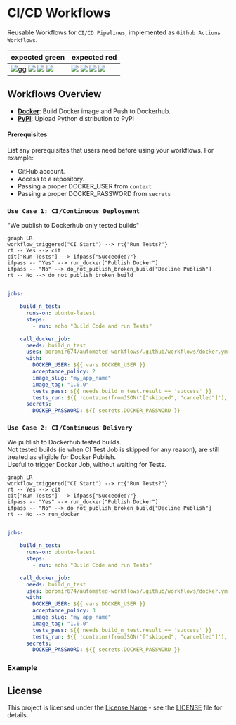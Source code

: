 # CI/CD Workflows

Reusable Workflows for `CI/CD Pipelines`, implemented as `Github Actions Workflows`.

| expected green   | expected red |
| --- | --- |
|  [![gg](https://github.com/boromir674/cicd-test/actions/workflows/.github/workflows/docker_pol0_green_0000_1100.yaml/badge.svg)](https://github.com/boromir674/cicd-test/actions/workflows/docker_pol0_green_0000_1100.yaml)   ![](https://github.com/boromir674/cicd-test/actions/workflows/.github/workflows/docker_pol1_green_0001_1101.yaml/badge.svg)   ![](https://github.com/boromir674/cicd-test/actions/workflows/.github/workflows/docker_pol2_green_1110_0010.yaml/badge.svg)   ![](https://github.com/boromir674/cicd-test/actions/workflows/.github/workflows/docker_pol3_green_1111_0011.yaml/badge.svg)       |    ![](https://github.com/boromir674/cicd-test/actions/workflows/.github/workflows/docker_pol0_red_0100.yaml/badge.svg)    ![](https://github.com/boromir674/cicd-test/actions/workflows/.github/workflows/docker_pol1_red_0101.yaml.yaml/badge.svg)   ![](https://github.com/boromir674/cicd-test/actions/workflows/.github/workflows/docker_pol2_red_0110.yaml/badge.svg)  ![](https://github.com/boromir674/cicd-test/actions/workflows/.github/workflows/docker_pol3_red_0111.yaml/badge.svg)   |


## Workflows Overview

- [**Docker**](.github/workflows/docker.yml): Build Docker image and Push to Dockerhub.
- [**PyPI**](.github/workflows/pypi_env.yml): Upload Python distribution to PyPI


#### Prerequisites


List any prerequisites that users need before using your workflows. For example:

- GitHub account.
- Access to a repository.
- Passing a proper DOCKER_USER from `context`
- Passing a proper DOCKER_PASSWORD from `secrets`

### `Use Case 1: CI/Continuous Deployment`

"We publish to Dockerhub only tested builds"

```mermaid
graph LR
workflow_triggered("CI Start") --> rt{"Run Tests?"}
rt -- Yes --> cit
cit["Run Tests"] --> ifpass{"Succeeded?"}
ifpass -- "Yes" --> run_docker["Publish Docker"]
ifpass -- "No" --> do_not_publish_broken_build["Decline Publish"]
rt -- No --> do_not_publish_broken_build
```

```yaml

jobs:

    build_n_test:
      runs-on: ubuntu-latest
      steps:
        - run: echo "Build Code and run Tests"

    call_docker_job:
      needs: build_n_test
      uses: boromir674/automated-workflows/.github/workflows/docker.yml@test
      with:
        DOCKER_USER: ${{ vars.DOCKER_USER }}
        acceptance_policy: 2
        image_slug: "my_app_name"
        image_tag: "1.0.0"
        tests_pass: ${{ needs.build_n_test.result == 'success' }}
        tests_run: ${{ !contains(fromJSON('["skipped", "cancelled"]'), needs.build_n_test.result) }}
      secrets:
        DOCKER_PASSWORD: ${{ secrets.DOCKER_PASSWORD }}
```

### `Use Case 2: CI/Continuous Delivery`

We publish to Dockerhub tested builds.  
Not tested builds (ie when CI Test Job is skipped for any reason), are still treated as eligible for Docker Publish.  
Useful to trigger Docker Job, without waiting for Tests.

```mermaid
graph LR
workflow_triggered("CI Start") --> rt{"Run Tests?"}
rt -- Yes --> cit
cit["Run Tests"] --> ifpass{"Succeeded?"}
ifpass -- "Yes" --> run_docker["Publish Docker"]
ifpass -- "No" --> do_not_publish_broken_build["Decline Publish"]
rt -- No --> run_docker
```

```yaml

jobs:

    build_n_test:
      runs-on: ubuntu-latest
      steps:
        - run: echo "Build Code and run Tests"

    call_docker_job:
      needs: build_n_test
      uses: boromir674/automated-workflows/.github/workflows/docker.yml@test
      with:
        DOCKER_USER: ${{ vars.DOCKER_USER }}
        acceptance_policy: 3
        image_slug: "my_app_name"
        image_tag: "1.0.0"
        tests_pass: ${{ needs.build_n_test.result == 'success' }}
        tests_run: ${{ !contains(fromJSON('["skipped", "cancelled"]'), needs.build_n_test.result) }}
      secrets:
        DOCKER_PASSWORD: ${{ secrets.DOCKER_PASSWORD }}
```

### Example


## License

This project is licensed under the [License Name](LICENSE) - see the [LICENSE](LICENSE) file for details.

